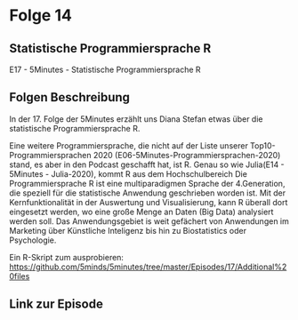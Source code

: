 # Folge 14
## Statistische Programmiersprache R
E17 - 5Minutes - Statistische Programmiersprache R
## Folgen Beschreibung
In der 17. Folge der 5Minutes erzählt uns Diana Stefan etwas über die statistische Programmiersprache R. 

Eine weitere Programmiersprache, die nicht auf der Liste unserer Top10-Programmiersprachen 2020 (E06-5Minutes-Programmiersprachen-2020) stand, es aber in den Podcast geschafft hat, ist R. Genau so wie Julia(E14 - 5Minutes - Julia-2020), kommt R aus dem Hochschulbereich Die Programmiersprache R ist eine multiparadigmen Sprache der 4.Generation, die speziell für die statistische Anwendung geschrieben worden ist. Mit der Kernfunktionalität in der Auswertung und Visualisierung, kann R überall dort eingesetzt werden, wo eine große Menge an Daten (Big Data) analysiert werden soll. Das Anwendungsgebiet is weit gefächert von Anwendungen im Marketing über Künstliche Inteligenz bis hin zu Biostatistics oder Psychologie. 

Ein R-Skript zum ausprobieren: https://github.com/5minds/5minutes/tree/master/Episodes/17/Additional%20files


## Link zur Episode

